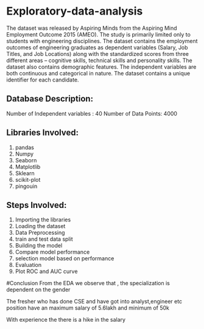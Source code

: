 # Exploratory-data-analysis
The dataset was released by Aspiring Minds from the Aspiring Mind Employment Outcome 2015 (AMEO). The study is primarily limited only to students with engineering disciplines. The dataset contains the employment outcomes of engineering graduates as dependent variables (Salary, Job Titles, and Job Locations) along with the standardized scores from three different areas – cognitive skills, technical skills and personality skills. The dataset also contains demographic features.  The independent variables are both continuous and categorical in nature. The dataset contains a unique identifier for each candidate.

## Database Description:  
Number of Independent variables : 40
Number of Data Points: 4000

## Libraries Involved:
1. pandas
2. Numpy
3. Seaborn
4. Matplotlib
5. Sklearn
6. scikit-plot
7. pingouin

## Steps Involved:
1. Importing the libraries
2. Loading the dataset
3. Data Preprocessing
4. train and test data split
5. Building the model
6. Compare model performance
7. selection model based on performance
8. Evaluation 
9. Plot ROC and AUC curve

#Conclusion
From the EDA we observe that , the specialization is dependent on the gender

The fresher who has done CSE and have got into analyst,engineer etc position have an maximum salary of 5.6lakh and minimum of 50k

With experience the there is a hike in the salary
